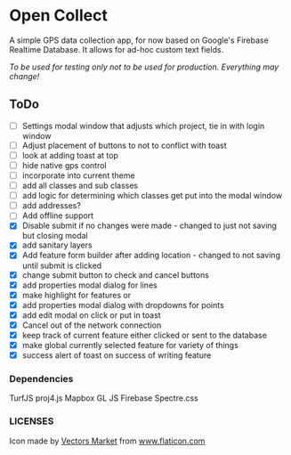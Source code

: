 # Open Collect

A simple GPS data collection app, for now based on Google's Firebase Realtime Database. It allows for ad-hoc custom text fields. 

*To be used for testing only not to be used for production. Everything may change!*

## ToDo

* [ ] Settings modal window that adjusts which project, tie in with login window
* [ ] Adjust placement of buttons to not to conflict with toast
* [ ] look at adding toast at top
* [ ] hide native gps control
* [ ] incorporate into current theme
* [ ] add all classes and sub classes
* [ ] add logic for determining which classes get put into the modal window
* [ ] add addresses?
* [ ] Add offline support
* [X] Disable submit if no changes were made - changed to just not saving but closing modal
* [X] add sanitary layers
* [X] Add feature form builder after adding location - changed to not saving until submit is clicked
* [X] change submit button to check and cancel buttons
* [X] add properties modal dialog for lines
* [X] make highlight for features or
* [X] add properties modal dialog with dropdowns for points
* [X] add edit modal on click or put in toast
* [X] Cancel out of the network connection
* [X] keep track of current feature either clicked or sent to the database
* [X] make global currently selected feature for variety of things
* [X] success alert of toast on success of writing feature

### Dependencies
TurfJS
proj4.js
Mapbox GL JS
Firebase
Spectre.css

### LICENSES
Icon made by [Vectors Market](https://www.flaticon.com/authors/vectors-market) from www.flaticon.com